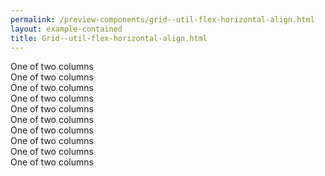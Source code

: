 ```yaml
--- 
permalink: /preview-components/grid--util-flex-horizontal-align.html
layout: example-contained 
title: Grid--util-flex-horizontal-align.html
---
```

<div class="grid-example">
    <div class="container">
        <div class="row justify-content-start mb-2">
            <div class="col-4">
                One of two columns
            </div>
            <div class="col-4">
                One of two columns
            </div>
        </div>
        <div class="row justify-content-center mb-2">
            <div class="col-4">
                One of two columns
            </div>
            <div class="col-4">
                One of two columns
            </div>
        </div>
        <div class="row justify-content-end mb-2">
            <div class="col-4">
                One of two columns
            </div>
            <div class="col-4">
                One of two columns
            </div>
        </div>
        <div class="row justify-content-around mb-2">
            <div class="col-4">
                One of two columns
            </div>
            <div class="col-4">
                One of two columns
            </div>
        </div>
        <div class="row justify-content-between">
            <div class="col-4">
                One of two columns
            </div>
            <div class="col-4">
                One of two columns
            </div>
        </div>
    </div>
</div>